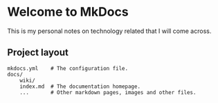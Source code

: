 # Welcome to MkDocs

This is my personal notes on technology related that I will come across.

## Project layout

    mkdocs.yml    # The configuration file.
    docs/
        wiki/
        index.md  # The documentation homepage.
        ...       # Other markdown pages, images and other files.
